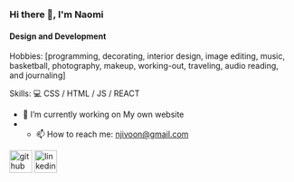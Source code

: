 ### Hi there 👋, I'm Naomi
#### Design and Development

Hobbies:
[programming, decorating, interior design, image editing, 
 music, basketball, photography, makeup, working-out, traveling, 
 audio reading, and journaling]

Skills: 💻 CSS / HTML / JS / REACT 

- 🔭 I’m currently working on My own website 
- - 📫 How to reach me: njivoon@gmail.com


[<img src='https://cdn.jsdelivr.net/npm/simple-icons@3.0.1/icons/github.svg' alt='github' height='40'>](https://github.com/naomishiko)  [<img src='https://cdn.jsdelivr.net/npm/simple-icons@3.0.1/icons/linkedin.svg' alt='linkedin' height='40'>]( https://www.linkedin.com/in/naomi-gathuri-47456a21b/)

